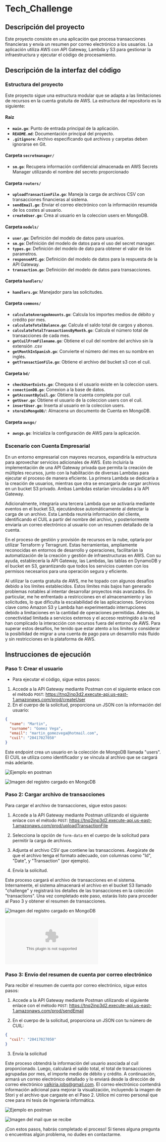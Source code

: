 # Tech_Challenge

## Descripción del proyecto

Este proyecto consiste en una aplicación que procesa transacciones financieras y envía un resumen por correo electrónico a los usuarios. La aplicación utiliza AWS con API Gateway, Lambda y S3 para gestionar la infraestructura y ejecutar el código de procesamiento.

## Descripción de la interfaz del código

### Estructura del proyecto

Este proyecto sigue una estructura modular que se adapta a las limitaciones de recursos en la cuenta gratuita de AWS.
La estructura del repositorio es la siguiente:

#### Raíz

- **`main.go`**: Punto de entrada principal de la aplicación.
- **`README.md`**: Documentación principal del proyecto.
- **`.gitignore`**: Archivo especificando qué archivos y carpetas deben ignorarse en Git.

#### Carpeta `secretmanager/`

- **`sm.go`**: Recupera información confidencial almacenada en AWS Secrets Manager utilizando el nombre del secreto proporcionado

#### Carpeta `routers/`

- **`uploadTransactionFile.go`**: Maneja la carga de archivos CSV con transacciones financieras al sistema.
- **`sendEmail.go`**: Enviar el correo electrónico con la información resumida de los costes al usuario.
- **`createUser.go`**: Crea al usuario en la coleccion users en MongoDB.

#### Carpeta `models/`

- **`user.go`**: Definición del modelo de datos para usuarios.
- **`sm.go`**: Definición del modelo de datos para el uso del secret manager.
- **`types.go`**: Definición del modelo de dato para obtener el valor de los parametros.
- **`responseAPI.go`**: Definición del modelo de datos para la respuesta de la API Gateway.
- **`transaction.go`**: Definición del modelo de datos para transacciones.

#### Carpeta `handlers/`

- **`handlers.go`**: Manejador para las solicitudes.

#### Carpeta `commons/`

- **`calculateAverageAmounts.go`**: Calcula los importes medios de débito y crédito por mes.
- **`calculateTotalBalance.go`**: Calcula el saldo total de cargos y abonos.
- **`calculateTotalTransactionsByMonth.go`**: Calcula el número total de transacciones de cada mes.
- **`getCuilFromFilename.go`**: Obtiene el cuil del nombre del archivo sin la extensión .csv
- **`getMonthInSpanish.go`**: Convierte el número del mes en su nombre en inglés.
- **`getTransactionFile.go`**: Obtiene el archivo del bucket s3 con el cuil.

#### Carpeta `bd/`

- **`checkUserExists.go`**: Chequea si el usuario existe en la coleccion users.
- **`conectionDB.go`**: Conexion a la base de datos.
- **`getAccountByCuil.go`**: Obtiene la cuenta completa por cuil.
- **`getUser.go`**: Obtiene el usuario de la coleccion users con el cuil.
- **`insertUser.go`**: Inserta al usuario en la coleccion users.
- **`storeInMongoDB/`**: Almacena un documento de Cuenta en MongoDB.

#### Carpeta `awsgo/`

- **`awsgo.go`**: Inicializa la configuración de AWS para la aplicación.

### Escenario con Cuenta Empresarial

En un entorno empresarial con mayores recursos, expandiría la estructura para aprovechar servicios adicionales de AWS. Esto incluiría la implementación de una API Gateway privada que permita la creación de múltiples recursos, junto con la habilitación de diversas Lambdas para ejecutar el proceso de manera eficiente. La primera Lambda se dedicaría a la creación de usuarios, mientras que otra se encargaría de cargar archivos en un bucket S3 privado. Ambas Lambdas estarían vinculadas a la API Gateway.

Adicionalmente, integraría una tercera Lambda que se activaría mediante eventos en el bucket S3, ejecutándose automáticamente al detectar la carga de un archivo. Esta Lambda reuniría información del cliente, identificando el CUIL a partir del nombre del archivo, y posteriormente enviaría un correo electrónico al usuario con un resumen detallado de la cuenta.

En el proceso de gestión y provisión de recursos en la nube, optaría por utilizar Terraform y Terragrunt. Estas herramientas, ampliamente reconocidas en entornos de desarrollo y operaciones, facilitarían la automatización de la creación y gestión de infraestructuras en AWS. Con su ayuda, establecería la API Gateway, las Lambdas, las tablas en DynamoDB y el bucket en S3, garantizando que todos los servicios cuenten con los permisos necesarios para una operación segura y eficiente.

Al utilizar la cuenta gratuita de AWS, me he topado con algunos desafíos debido a los límites establecidos. Estos límites más bajos han generado problemas notables al intentar desarrollar proyectos más avanzados. En particular, me he enfrentado a restricciones en el almacenamiento y las solicitudes, lo que dificulta la escalabilidad de las aplicaciones.
Servicios clave como Amazon S3 y Lambda han experimentado interrupciones debido a limitaciones en la cantidad de operaciones permitidas. Además, la conectividad limitada a servicios externos y el acceso restringido a la red han complicado la interacción con recursos fuera del entorno de AWS. Para superar estos desafíos, he tenido que estar atento a los límites y considerar la posibilidad de migrar a una cuenta de pago para un desarrollo más fluido y sin restricciones en la plataforma de AWS.

## Instrucciones de ejecución

### Paso 1: Crear el usuario

- Para ejecutar el código, sigue estos pasos:

1. Accede a la API Gateway mediante Postman con el siguiente enlace con el método `POST`: https://tnq2inp3d2.execute-api.us-east-1.amazonaws.com/prod/createUser
2. En el cuerpo de la solicitud, proporciona un JSON con la información del usuario:

```json
{
  "name": "Martin",
  "surname": "Gomez Vega",
  "email": "martin_gomezvega@hotmail.com",
  "cuil": "20417027050"
}
```

Este endpoint crea un usuario en la colección de MongoDB llamada "users". El CUIL se utiliza como identificador y se vincula al archivo que se cargará más adelante.

![Ejemplo en postman](img/postman-createuser.PNG)

![Imagen del registro cargado en MongoDB](img/mongo-users.PNG)

### Paso 2: Cargar archivo de transacciones

Para cargar el archivo de transacciones, sigue estos pasos:

1. Accede a la API Gateway mediante Postman utilizando el siguiente enlace con el método `POST`: https://tnq2inp3d2.execute-api.us-east-1.amazonaws.com/prod/uploadTransactionFile

2. Selecciona la opción de `form-data` en el cuerpo de la solicitud para permitir la carga de archivos.

3. Adjunta el archivo CSV que contiene las transacciones. Asegúrate de que el archivo tenga el formato adecuado, con columnas como "Id", "Date", y "Transaction" (por ejemplo).

4. Envía la solicitud.

Este proceso cargará el archivo de transacciones en el sistema. Internamente, el sistema almacenará el archivo en el bucket S3 llamado "challenge" y registrará los detalles de las transacciones en la colección "transactions".
Una vez completado este paso, estarás listo para proceder al Paso 3 y obtener el resumen de transacciones.

<!-- Agregar imagen del archivo subido correctamente -->

![Imagen del registro cargado en MongoDB](img/mongo-transactions.PNG)

![Archivo csv para enviar desde el postman](transactions/20417027050.csv)

### Paso 3: Envío del resumen de cuenta por correo electrónico

Para recibir el resumen de cuenta por correo electrónico, sigue estos pasos:

1. Accede a la API Gateway mediante Postman utilizando el siguiente enlace con el método `POST`: https://tnq2inp3d2.execute-api.us-east-1.amazonaws.com/prod/sendEmail

2. En el cuerpo de la solicitud, proporciona un JSON con tu número de CUIL:

```json
{
  "cuil": "20417027050"
}
```

3. Envia la solicitud

Este proceso obtendrá la información del usuario asociada al cuil proporcionado. Luego, calculará el saldo total, el total de transacciones agrupadas por mes, el importe medio de débito y crédito. A continuación, armará un correo electrónico detallado y lo enviará desde la dirección de correo electrónico valkiria.jobs@gmail.com.
El correo electrónico contendrá información adicional para mejorar la visualización, incluyendo la imagen de Stori y el archivo que cargaste en el Paso 2. Utilice mi correo personal que cree para mi tesis de Ingeniería informática.

![Ejemplo en postman](img/postman-sendemail.PNG)

![Imagen del mail que se recibe](img/email.PNG)

¡Con estos pasos, habrás completado el proceso! Si tienes alguna pregunta o encuentras algún problema, no dudes en contactarme.
